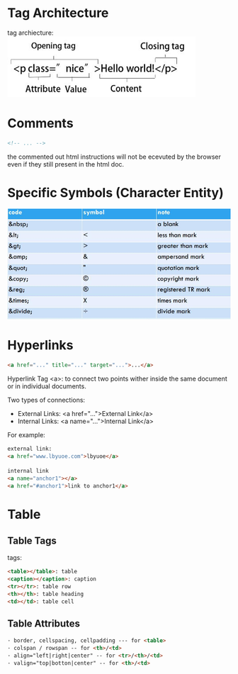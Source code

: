 # Tag Architecture
tag archiecture:
![tag architecture](/img/tagArchitecture.jpg/)

# Comments
``` html
<!-- ... -->
```

the commented out html instructions will not be ecevuted by the browser even if they still present in the html doc.

# Specific Symbols (Character Entity)
![character entity](/img/characterEntity.jpg/)

# Hyperlinks
``` html
<a href="..." title="..." target="...">...</a>
```
Hyperlink Tag &lt;a&gt;: to connect two points wither inside the same document or in individual documents.  

Two types of connections:
- External Links: &lt;a href="..."&gt;External Link&lt;/a&gt;
- Internal Links: &lt;a name="..."&gt;Internal Link&lt;/a&gt;

For example:
``` html
external link:
<a href="www.lbyuoe.com">lbyuoe</a>

internal link
<a name="anchor1"></a>
<a href="#anchor1">link to anchor1</a>
```

# Table

## Table Tags
tags:
``` html
<table></table>: table
<caption></caption>: caption
<tr></tr>: table row
<th></th>: table heading
<td></td>: table cell
```

## Table Attributes
``` html
· border, cellspacing, cellpadding --- for <table>
· colspan / rowspan -- for <th>/<td>
· align="left|right|center" -- for <tr>/<th>/<td>
· valign="top|botton|center" -- for <th>/<td>
```